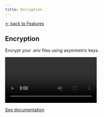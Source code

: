 ```yaml
---
title: Encryption
---
```


<section class="w-full max-w-2xl mx-auto px-6 mt-12 md:mt-20 flex flex-col gap-4">
  <p><a href="/features">&larr; back to Features</a></p>
  <h1 class="font-extrabold text-2xl text-zinc-950 dark:text-zinc-50 text-center">Encryption</h1>
  <p class="text-center">Encrypt your .env files using asymmetric keys.</p>
  <video class="w-full rounded-md border border-zinc-200 dark:border-zinc-800" controls>
    <source src="https://github.com/user-attachments/assets/48f1ef52-073f-4f91-b1ea-6390795c860d" type="video/mp4">
    your browser does not support the video tag
  </video>
  <p class="text-center"><a href="/docs/quickstart#add-encryption">See documentation</a></p>
</section>
